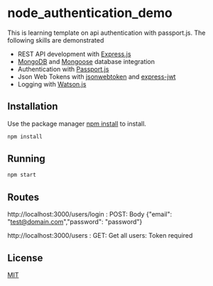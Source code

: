 # node_authentication_demo

This is learning template on api authentication with passport.js.
The following skills are demonstrated

* REST API development with [Express.js]()
* [MongoDB](https://www.mongodb.com/) and [Mongoose](https://mongoosejs.com/) database integration
* Authentication with [Passport.js](http://www.passportjs.org/)
* Json Web Tokens with [jsonwebtoken](https://www.npmjs.com/package/jsonwebtoken) and [express-jwt](https://www.npmjs.com/package/express-jwt)
* Logging with [Watson.js](https://www.npmjs.com/package/watson)

## Installation

Use the package manager [npm install](https://docs.npmjs.com/cli/install) to install.

```bash
npm install
```

## Running

```bash
npm start
```

## Routes
http://localhost:3000/users/login : POST: Body {"email": "test@domain.com","password": "password"}

http://localhost:3000/users  : GET: Get all users: Token required


## License
[MIT](https://choosealicense.com/licenses/mit/)